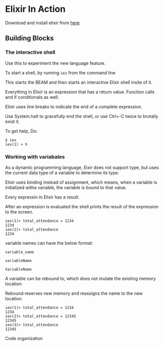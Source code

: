 
# Elixir In Action

Download and install elixir from [here](https://elixir-lang.org/install.html)

## Building Blocks

### The interactive shell

Use this to experiment the new language feature.

To start a shell, by running `iex` from the command line

This starts the BEAM and then starts an interactive Elixir shell insite of it.

Everything in Elixir is an expression that has a return value. Function calls and if conditionals as well.

Elixir uses line breaks to indicate the end of a complete expression.

Use System.halt to gracefully end the shell, or use Ctrl+-C twice to brutally exist it.

To get help, Do:
```
$ iex
iex(1) > h
```

### Working with variabales

As a dynamic programming language, Eixir does not support type, but uses the current data type of a variable to determine its type.

Elixir uses binding instead of assignment, which means, when a variable is initialized witha variable, the variable is bound to that value.

Every expressin in Elixir has a result. 

After an expression is evaluated the shell prints the result of the expression to the screen.

```
iex(1)> total_attendance = 1234
1234
iex(2)> total_attendance
1234
```

variable names can have the below format:

`variable_name`

`variableName`

`VariableName`

A variable can be rebound to, which does not mutate the existing memory location.

Rebound reserves new memory and reassigns the name to the new location.
```
iex(1)> total_attendance = 1234
1234
iex(2)> total_attendance = 12345
12345
iex(3)> total_attendance
12345
```

Code organization
